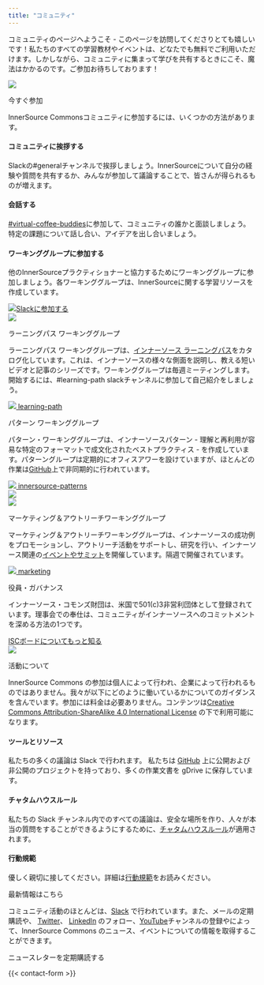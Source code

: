 ```yaml
---
title: "コミュニティ"
---
```


<section class="section">
  <div class="container">
    <div class="row align-items-center">
      <div class="col-md-6 order-2 order-md-1">
        <p>コミュニティのページへようこそ - このページを訪問してくださりとても嬉しいです！私たちのすべての学習教材やイベントは、どなたでも無料でご利用いただけます。しかしながら、コミュニティに集まって学びを共有するときにこそ、魔法はかかるのです。ご参加お待ちしております！
        </p>
      </div>
      <div class="col-md-6 order-1 order-md-2 mb-4 mb-md-0">
        <img src="/images/logo.png" class="img-fluid">
      </div>
    </div>
  </div>
</section>

<section class="section bg-light">
  <div class="container">
    <div class="row justify-content-center">
      <div class="col-12 text-center mb-4">
        <p class="mt-3 h1">今すぐ参加</p>
        <p>InnerSource Commonsコミュニティに参加するには、いくつかの方法があります。</p>
      </div>
      <div class="col-md-4 col-sm-6 mb-4">
        <div class="feature-card text-center">
          <i class="ti-hand-open mb-3"></i>
          <h4 class="mb-2">コミュニティに挨拶する</h4>
          <p>Slackの#generalチャンネルで挨拶しましょう。InnerSourceについて自分の経験や質問を共有するか、みんなが参加して議論することで、皆さんが得られるものが増えます。</p>
        </div>
      </div>
      <div class="col-md-4 col-sm-6 mb-4">
        <div class="feature-card text-center">
          <i class="ti-comment-alt mb-3"></i>
          <h4 class="mb-2">会話する</h4>
          <p><a href="https://innersourcecommons.slack.com/archives/CV96JHYJD">#virtual-coffee-buddies</a>に参加して、コミュニティの誰かと面談しましょう。特定の課題について話し合い、アイデアを出し合いましょう。</p>
        </div>
      </div>
      <div class="col-md-4 col-sm-6 mb-4">
        <div class="feature-card text-center">
          <i class="ti-key mb-3"></i>
          <h4 class="mb-2">ワーキンググループに参加する</h4>
          <p>他のInnerSourceプラクティショナーと協力するためにワーキンググループに参加しましょう。各ワーキンググループは、InnerSourceに関する学習リソースを作成しています。</p>
        </div>
      </div>
    </div>
    <div class="row d-flex justify-content-center">
        <a href="/slack" class="btn btn-primary btn-sm"><img src="/images/slack.png" class="slack-tiny mr-2"/>Slackに参加する</a>
  </div>
</section>

<section class="section">
  <div class="container">
    <div class="row align-items-center">
      <div class="col-md-5 mb-4 mb-md-0">
        <div>
         <img src="/images/community/collaboration.png" class="img-fluid">
        </div>
      </div>
      <div class="col-md-6 ">
        <p class="section-title h2">ラーニングパス ワーキンググループ</p>
        <p>ラーニングパス ワーキンググループは、<a href="/learn/learning-path/">インナーソース ラーニングパス</a>をカタログ化しています。これは、インナーソースの様々な側面を説明し、教える短いビデオと記事のシリーズです。ワーキンググループは毎週ミーティングします。開始するには、#learning-path slackチャンネルに参加して自己紹介をしましょう。
        </p>
        <a href="/slack" class="btn btn-primary btn-sm text-lowercase"><img src="/images/slack.png" class="slack-tiny mr-1"/> learning-path</a>
      </div>
    </div>
  </div>
</section>

<section class="section bg-light">
  <div class="container">
    <div class="row align-items-center">
      <div class="col-md-6 order-2 order-md-1">
        <p class="section-title h2">パターン ワーキンググループ</p>
        <p>パターン・ワーキンググループは、インナーソースパターン - 理解と再利用が容易な特定のフォーマットで成文化されたベストプラクティス - を作成しています。パターングループは定期的にオフィスアワーを設けていますが、ほとんどの作業は<a href="https://github.com/InnerSourceCommons/InnerSourcePatterns/" target="_blank">GitHub</a>上で非同期的に行われています。
        </p>
        <a href="/slack" class="btn btn-primary btn-sm text-lowercase"><img src="/images/slack.png" class="slack-tiny mr-1"/> innersource-patterns</a>
      </div>
      <div class="col-md-5 order-1 order-md-2 mb-4 mb-md-0">
        <img src="/images/community/mechanism.png" class="img-fluid">
      </div>
    </div>
  </div>
</section>

<section class="section">
  <div class="container">
    <div class="row align-items-center">
      <div class="col-md-5 mb-4 mb-md-0">
        <div>
         <img src="/images/community/connection.png" class="img-fluid">
        </div>
      </div>
      <div class="col-md-6 ">
        <p class="section-title h2">マーケティング＆アウトリーチワーキンググループ</p>
        <p>マーケティング＆アウトリーチワーキンググループは、インナーソースの成功例をプロモーションし、アウトリーチ活動をサポートし、研究を行い、インナーソース関連の<a href="/events/">イベントやサミット</a>を開催しています。隔週で開催されています。
        </p>
        <a href="/slack" class="btn btn-primary btn-sm text-lowercase"><img src="/images/slack.png" class="slack-tiny mr-1"/> marketing</a>
      </div>
    </div>
  </div>
</section>

<section class="section bg-light">
  <div class="container">
    <div class="row align-items-center">
      <div class="col-md-6 order-2 order-md-1">
        <p class="section-title h2">役員・ガバナンス</p>
        <p>インナーソース・コモンズ財団は、米国で501(c)3非営利団体として登録されています。理事会での奉仕は、コミュニティがインナーソースへのコミットメントを深める方法の1つです。
        </p>
        <a href="/about/board/" class="btn-link">ISCボードについてもっと知る<i class="ti-arrow-right"></i></a>
      </div>
      <div class="col-md-3 offset-md-1 order-1 order-md-2 mb-4 mb-md-0">
        <img src="/images/logo-big.png" class="img-fluid">
      </div>
    </div>
  </div>
</section>

<section class="section">
  <div class="container">
    <div class="row justify-content-center">
      <div class="col-12 text-center">
        <p class="section-title mb-5 mt-3 h1">活動について</p>
        <p>InnerSource Commons の参加は個人によって行われ、企業によって行われるものではありません。我々が以下にどのように働いているかについてのガイダンスを含んでいます。参加には料金は必要ありません。コンテンツは<a href="http://creativecommons.org/licenses/by-sa/4.0/">Creative Commons Attribution-ShareAlike 4.0 International License</a> の下で利用可能になります。</p>
      </div>
      <div class="col-md-4 col-sm-6 mb-4">
        <div class="feature-card text-center bg-light">
          <i class="ti-bookmark-alt mb-3"></i>
          <h4 class="mb-2">ツールとリソース</h4>
          <p>私たちの多くの議論は Slack で行われます。 私たちは <a href="http://github.com/InnerSourceCommons">GitHub</a> 上に公開および非公開のプロジェクトを持っており、多くの作業文書を gDrive に保存しています。
          </p>
        </div>
      </div>
      <div class="col-md-4 col-sm-6 mb-4">
        <div class="feature-card text-center bg-light">
          <i class="ti-comments mb-3"></i>
          <h4 class="mb-2">チャタムハウスルール</h4>
          <p>私たちの Slack チャンネル内でのすべての議論は、安全な場所を作り、人々が本当の質問をすることができるようにするために、<a href="https://www.chathamhouse.org/about-us/chatham-house-rule">チャタムハウスルール</a>が適用されます。</p>
        </div>
      </div>
      <div class="col-md-4 col-sm-6 mb-4">
        <div class="feature-card text-center bg-light">
          <i class="ti-face-smile mb-3"></i>
          <h4 class="mb-2">行動規範</h4>
          <p>優しく親切に接してください。詳細は<a href="/about/codeofconduct/">行動規範</a>をお読みください。</p>
        </div>
      </div>
    </div>
  </div>
</section>

<section class="section-last section">
  <div class="container section-small shadow rounded-lg px-4 bg-light">
    <div class="row align-items-center justify-content-center text-center text-md-left">
      <div class="col-lg-5 col-md-4 mb-4 mb-md-0">
        <p class="h2 section-title">最新情報はこちら</p>
        <p class="mb-4">
        コミュニティ活動のほとんどは、<a href="https://innersourcecommons.org/slack//">Slack</a> で行われています。また、メールの定期購読や、 <a href="https://twitter.com/InnerSourceOrg">Twitter</a>、 <a href="https://www.linkedin.com/company/innersourcecommons">LinkedIn</a> のフォロー、<a href="https://www.youtube.com/channel/UCoSPSd6Or4F_vpjo4SmyoEA">YouTube</a>チャンネルの登録やによって、InnerSource Commons のニュース、イベントについての情報を取得することができます。</p>
      </div>
      <div class="col-md-5 offset-md-1">
        <p class="h3 section-title">ニュースレターを定期購読する</p>
        {{< contact-form >}}
      </div>
    </div>
  </div>
</section>
